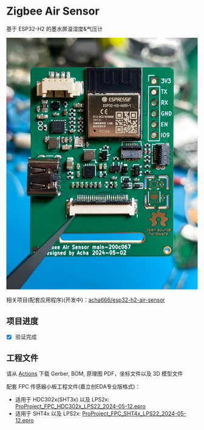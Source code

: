 # Zigbee Air Sensor

基于 ESP32-H2 的墨水屏温湿度&气压计

![Image of the PCB](documents/pics/IMG_2439.jpg)

相关项目(配套应用程序)(开发中)：[acha666/esp32-h2-air-sensor](https://github.com/acha666/esp32-h2-air-sensor)

## 项目进度

- [x] 验证完成

## 工程文件

请从 [Actions](https://github.com/acha666/Zigbee-Air-Sensor/actions/workflows/kicad-ci.yml) 下载 Gerber, BOM, 原理图 PDF，坐标文件以及 3D 模型文件

配套 FPC 传感器小板工程文件(嘉立创EDA专业版格式)：
* 适用于 HDC302x(SHT3x) 以及 LPS2x: [ProProject_FPC_HDC302x_LPS22_2024-05-12.epro](fpc/ProProject_FPC_HDC302x_LPS22_2024-05-12.epro)
* 适用于 SHT4x 以及 LPS2x: [ProProject_FPC_SHT4x_LPS22_2024-05-12.epro](fpc/ProProject_FPC_SHT4x_LPS22_2024-05-12.epro)
